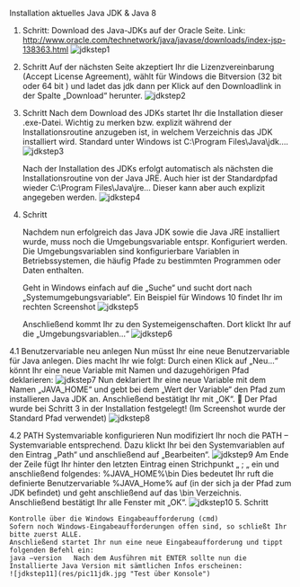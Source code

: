 Installation aktuelles Java JDK & Java 8

1. Schritt:
    Download des Java-JDKs auf der Oracle Seite.
    Link:   http://www.oracle.com/technetwork/java/javase/downloads/index-jsp-138363.html
    ![jdkstep1](res/pic1jdk.jpg "Download JDK")

2. Schritt
    Auf der nächsten Seite akzeptiert Ihr die Lizenzvereinbarung (Accept License Agreement),
    wählt für Windows die Bitversion (32 bit oder 64 bit ) und ladet das jdk dann per Klick
    auf den Downloadlink in der Spalte „Download“ herunter.
    ![jdkstep2](res/pic2jdk.jpg "Download JDK Step 2")

3. Schritt
    Nach dem Download des JDKs startet Ihr die Installation dieser .exe-Datei.
    Wichtig zu merken bzw. explizit während der Installationsroutine anzugeben ist,
    in welchem Verzeichnis das JDK installiert wird.
    Standard unter Windows ist C:\Program Files\Java\jdk….
    ![jdkstep3](res/pic3jdk.png "Installation JDK")

    Nach der Installation des JDKs erfolgt automatisch als nächsten die Installationsroutine von  der Java JRE.
    Auch hier ist der Standardpfad wieder C:\Program Files\Java\jre…
    Dieser kann aber auch explizit angegeben werden.
    ![jdkstep4](res/pic4jdk.png "Installation JRE Java")


4. Schritt

    Nachdem nun erfolgreich das Java JDK sowie die Java JRE installiert wurde, 
    muss noch die Umgebungsvariable entspr. Konfiguriert werden.
    Die Umgebungsvariablen sind konfigurierbare Variablen in Betriebssystemen, die häufig Pfade
    zu bestimmten Programmen oder Daten enthalten.
    
    Geht in Windows einfach auf die „Suche“ und sucht dort nach
    „Systemumgebungsvariable“.
    Ein Beispiel für Windows 10 findet Ihr im rechten Screenshot
    ![jdkstep5](res/pic5jdk.png "Umgebungsvariable")

    Anschließend kommt Ihr zu den Systemeigenschaften.
    Dort klickt Ihr auf die „Umgebungsvariablen…“
    ![jdkstep6](res/pic6jdk.jpg "Umgebungsvariable_2")

4.1 Benutzervariable neu anlegen
    Nun müsst Ihr eine neue Benutzervariable für Java anlegen.
    Dies macht Ihr wie folgt:
    Durch einen Klick auf „Neu…“ könnt Ihr eine neue Variable mit Namen und dazugehörigen Pfad deklarieren:
    ![jdkstep7](res/pic7jdk.jpg "Benutzervariable")
    Nun deklariert Ihr eine neue Variable mit dem Namen „JAVA_HOME“ und gebt bei dem
    „Wert der Variable“ den Pfad zum installieren Java JDK an.
    Anschließend bestätigt Ihr mit „OK“.
     Der Pfad wurde bei Schritt 3 in der Installation festgelegt!
    (Im Screenshot wurde der Standard Pfad verwendet)
    ![jdkstep8](res/pic9jdk.png "Benutzervariable speichern")

4.2 PATH Systemvariable konfigurieren 
    Nun modifiziert Ihr noch die PATH – Systemvariable entsprechend.
    Dazu klickt Ihr bei den Systemvariablen auf den Eintrag „Path“ und anschließend auf „Bearbeiten“.
    ![jdkstep9](res/pic8jdk.jpg "Systemvariable")
    Am Ende der Zeile fügt Ihr hinter den letzten Eintrag einen Strichpunkt „ ; „ ein und anschließend folgendes:
    %JAVA_HOME%\bin
    Dies bedeutet Ihr ruft die definierte Benutzervariable %JAVA_Home% auf 
    (in der sich ja der Pfad zum JDK befindet) und geht anschließend auf das \bin Verzeichnis. Anschließend bestätigt Ihr alle Fenster mit „OK“.
    ![jdkstep10](res/pic10jdk.jpg "Systemvariable")
5. Schritt 

    Kontrolle über die Windows Eingabeaufforderung (cmd)
    Sofern noch Windows-Eingabeaufforderungen offen sind, so schließt Ihr bitte zuerst ALLE.
    Anschließend startet Ihr nun eine neue Eingabeaufforderung und tippt folgenden Befehl ein:
    java –version	Nach dem Ausführen mit ENTER sollte nun die Installierte Java Version mit sämtlichen Infos erscheinen:
    ![jdkstep11](res/pic11jdk.jpg "Test über Konsole")
    